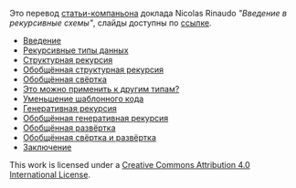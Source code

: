 Это перевод [статьи-компаньона](https://nrinaudo.github.io/recschemes/) доклада Nicolas Rinaudo _"Введение в рекурсивные схемы"_, слайды доступны по [ссылке](https://nrinaudo.github.io/recursion-schemes-from-the-ground-up/#1).

- [Введение](./introduction.md)
- [Рекурсивные типы данных](./recursive_data_types.md)
- [Структурная рекурсия](./structural_recursion.md)
- [Обобщённая структурная рекурсия](./fold.md)
- [Обобщённая свёртка](./cata.md)
- [Это можно применить к другим типам?](./tree_height.md)
- [Уменьшение шаблонного кода](./fix.md)
- [Генеративная рекурсия](./generative_recursion.md)
- [Обобщённая генеративная рекурсия](./unfold.md)
- [Обобщённая развёртка](./ana.md)
- [Обобщённая свёртка и развёртка](./hylo.md)
- [Заключение](./conclusion.md)


This work is licensed under a <a rel="license" href="https://creativecommons.org/licenses/by/4.0/">Creative Commons Attribution 4.0 International License</a>.